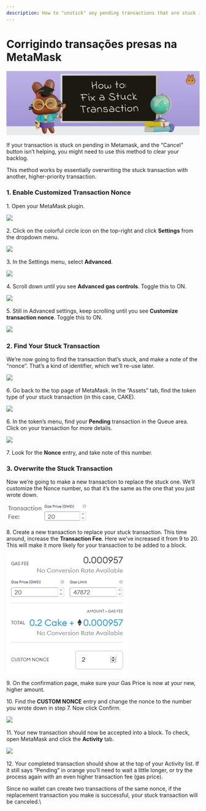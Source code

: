```yaml
---
description: How to "unstick" any pending transactions that are stuck in your MetaMask
---
```


# Corrigindo transações presas na MetaMask

![](../.gitbook/assets/how-to-fix-a-stuck-transaction-header.png)

If your transaction is stuck on pending in Metamask, and the “Cancel” button isn’t helping, you might need to use this method to clear your backlog.

This method works by essentially overwriting the stuck transaction with another, higher-priority transaction.

### **1. Enable Customized Transaction Nonce**

1\. Open your MetaMask plugin.

![](../.gitbook/assets/1-1-MetaMask\_plugin.png)

2\. Click on the colorful circle icon on the top-right and click **Settings** from the dropdown menu.

![](<../.gitbook/assets/1-2-MetaMask\_settings (1).png>)

3\. In the Settings menu, select **Advanced**.

![](../.gitbook/assets/1-3-MetaMask\_advanced.png)

4\. Scroll down until you see **Advanced gas controls**. Toggle this to ON.

![](../.gitbook/assets/1-4-MetaMask\_gas\_control\_on.png)

5\. Still in Advanced settings, keep scrolling until you see **Customize transaction nonce**. Toggle this to ON.

![](<../.gitbook/assets/1-4-MetaMask\_gas\_control\_on (1).png>)

### **2. Find Your Stuck Transaction**

We’re now going to find the transaction that’s stuck, and make a note of the “nonce”. That’s a kind of identifier, which we’ll re-use later.

![](https://lh4.googleusercontent.com/xKBEnt5a62c5Wzg\_MCLIbVUWuL4fws1ohBAX9LAkGS71vslHk7QuMF24jAfkAdmsLunPVfT9c3FxCmGar5z7jNZnd4WMgzQsoxxbYw1Lp59Az5kG72COn0JblFXktHbmgMnF1LeY)

6\. Go back to the top page of MetaMask. In the “Assets” tab, find the token type of your stuck transaction (in this case, CAKE).

![](https://lh5.googleusercontent.com/9qVjhK1kEKDL8l4TTdOFo4o547PDIIeQpCCY18gPyaUFJrpFbyYhMfBQ1CRzjjrllgrcqVbwkhxKCZBNlIad8J1yCpMVhsBKjIAcwfsQHQb7jnl2RD2ufQU-zNEn2Hn2g4LGvYDU)

6\. In the token’s menu, find your **Pending** transaction in the Queue area. Click on your transaction for more details.

![](https://lh4.googleusercontent.com/HMd5iKjIvm-f7Xi7xtecTsq56x1i15GjUkwCm5Z\_83xMfOXDd2jabcCDyUwELf51IHseEeCk2WnvWfHwTSUlFnLAJrmjkkOfm\_fA5fimgdABnYfdjmBxxst8TOaUJUhc2iO\_CN-k)

7\. Look for the **Nonce** entry, and take note of this number.

### **3. Overwrite the Stuck Transaction**

Now we’re going to make a new transaction to replace the stuck one. We’ll customize the Nonce number, so that it’s the same as the one that you just wrote down.

![](<../.gitbook/assets/image (9) (1).png>)

8\. Create a new transaction to replace your stuck transaction. This time around, increase the **Transaction Fee**. Here we’ve increased it from 9 to 20. This will make it more likely for your transaction to be added to a block.

![](<../.gitbook/assets/image (10) (1).png>)

9\. On the confirmation page, make sure your Gas Price is now at your new, higher amount.

10\. Find the **CUSTOM NONCE** entry and change the nonce to the number you wrote down in step 7. Now click Confirm.

![](https://lh6.googleusercontent.com/PYhYm2ro0SVzerBo5qguFIPOYl0DjLSfl0JT8UdfN3T4i-0hjBq-CQvr-UA0bSyG-ZndrWmLGptfZUcnGBlvUk118GGZn7ciDNaC4hmfovH9v\_M5XMIYmkAmB-Fr-6TTpYnnDX1p)

11\. Your new transaction should now be accepted into a block. To check, open MetaMask and click the **Activity** tab.

![](https://lh6.googleusercontent.com/Iw3e0YP4ORhPgw8-MNxvzlDlfgG5nD226P4ixiziPC\_9j3\_LfU3o1-\_LA2yDmegbRw5x9Sgk3RACFJJkyJDrFJA1j2J93H21uGhhWabkdDQUHsU\_oVdkZVQTTWaQPzXHAWClpsb4)

12\. Your completed transaction should show at the top of your Activity list. If it still says “Pending” in orange you’ll need to wait a little longer, or try the process again with an even higher transaction fee (gas price).

Since no wallet can create two transactions of the same nonce, if the replacement transaction you make is successful, your stuck transaction will be canceled.\\

